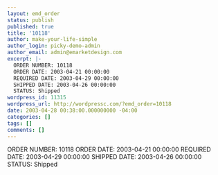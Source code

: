 ```yaml
---
layout: emd_order
status: publish
published: true
title: '10118'
author: make-your-life-simple
author_login: picky-demo-admin
author_email: admin@emarketdesign.com
excerpt: |-
  ORDER NUMBER: 10118
  ORDER DATE: 2003-04-21 00:00:00
  REQUIRED DATE: 2003-04-29 00:00:00
  SHIPPED DATE: 2003-04-26 00:00:00
  STATUS: Shipped
wordpress_id: 11315
wordpress_url: http://wordpressc.com/?emd_order=10118
date: 2003-04-28 00:38:00.000000000 -04:00
categories: []
tags: []
comments: []
---
```

ORDER NUMBER: 10118
ORDER DATE: 2003-04-21 00:00:00
REQUIRED DATE: 2003-04-29 00:00:00
SHIPPED DATE: 2003-04-26 00:00:00
STATUS: Shipped
